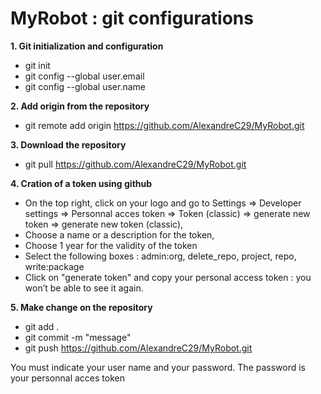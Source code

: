 # MyRobot : git configurations

**1. Git initialization and configuration**

- git init
- git config --global user.email <your email adresse>
- git config --global user.name <your user name>

**2. Add origin from the repository**
- git remote add origin https://github.com/AlexandreC29/MyRobot.git
  
**3. Download the repository**
- git pull https://github.com/AlexandreC29/MyRobot.git

**4. Cration of a token using github**
- On the top right, click on your logo and go to Settings => Developer settings => Personnal acces token => Token (classic) => generate new token => generate new token (classic),
- Choose a name or a description for the token,
- Choose 1 year for the validity of the token 
- Select the following boxes : admin:org, delete_repo, project, repo, write:package
- Click on "generate token" and copy your personal access token : you won’t be able to see it again.
  
**5. Make change on the repository** 
- git add .
- git commit -m "message"
- git push https://github.com/AlexandreC29/MyRobot.git

You must indicate your user name and your password. The password is your personnal acces token